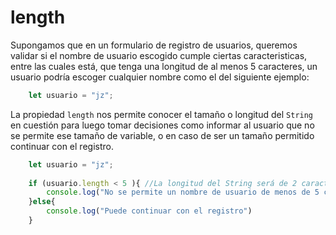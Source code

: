 # length

Supongamos que en un formulario de registro de usuarios, queremos validar si el nombre de usuario escogido cumple ciertas caracteristicas, entre las cuales está, que tenga una longitud de al menos 5 caracteres, un usuario podría escoger cualquier nombre como el del siguiente ejemplo:

```js
    let usuario = "jz";
```
La propiedad `length` nos permite conocer el tamaño o longitud del `String` en cuestión para luego tomar decisiones como informar al usuario que no se permite ese tamaño de variable, o en caso de ser un tamaño permitido continuar con el registro.

```js
    let usuario = "jz";
    
    if (usuario.length < 5 ){ //La longitud del String será de 2 caracteres
        console.log("No se permite un nombre de usuario de menos de 5 carácteres, escoja otro")
    }else{
        console.log("Puede continuar con el registro")
    }
```


